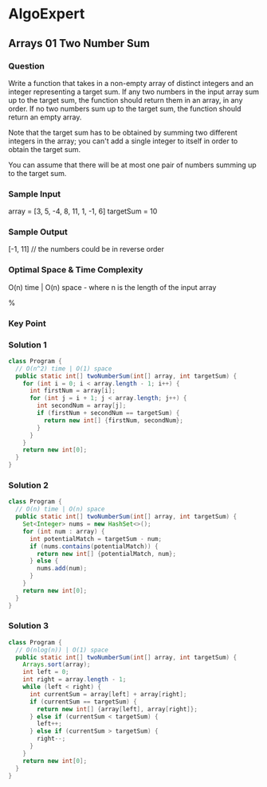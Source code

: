 # AlgoExpert

## Arrays 01 Two Number Sum

### Question

Write a function that takes in a non-empty array of distinct integers and an integer representing a target sum. If any two numbers in the input array sum up to the target sum, the function should return them in an array, in any order. If no two numbers sum up to the target sum, the function should return an empty array.

Note that the target sum has to be obtained by summing two different integers in the array; you can't add a single integer to itself in order to obtain the target sum.

You can assume that there will be at most one pair of numbers summing up to the target sum.

### Sample Input

array = [3, 5, -4, 8, 11, 1, -1, 6]
targetSum = 10

### Sample Output

[-1, 11] // the numbers could be in reverse order

### Optimal Space & Time Complexity

O(n) time | O(n) space - where n is the length of the input array

%

### Key Point

### Solution 1

```java
class Program {
  // O(n^2) time | O(1) space
  public static int[] twoNumberSum(int[] array, int targetSum) {
    for (int i = 0; i < array.length - 1; i++) {
      int firstNum = array[i];
      for (int j = i + 1; j < array.length; j++) {
        int secondNum = array[j];
        if (firstNum + secondNum == targetSum) {
          return new int[] {firstNum, secondNum};
        }
      }
    }
    return new int[0];
  }
}

```

### Solution 2

```java
class Program {
  // O(n) time | O(n) space
  public static int[] twoNumberSum(int[] array, int targetSum) {
    Set<Integer> nums = new HashSet<>();
    for (int num : array) {
      int potentialMatch = targetSum - num;
      if (nums.contains(potentialMatch)) {
        return new int[] {potentialMatch, num};
      } else {
        nums.add(num);
      }
    }
    return new int[0];
  }
}

```

### Solution 3

```java
class Program {
  // O(nlog(n)) | O(1) space
  public static int[] twoNumberSum(int[] array, int targetSum) {
    Arrays.sort(array);
    int left = 0;
    int right = array.length - 1;
    while (left < right) {
      int currentSum = array[left] + array[right];
      if (currentSum == targetSum) {
        return new int[] {array[left], array[right]};
      } else if (currentSum < targetSum) {
        left++;
      } else if (currentSum > targetSum) {
        right--;
      }
    }
    return new int[0];
  }
}

```
